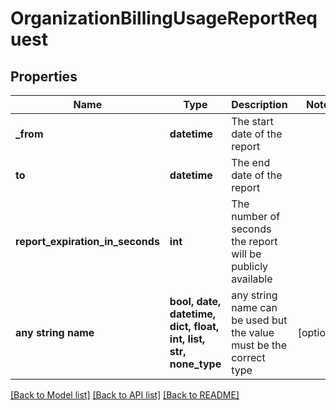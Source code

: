 # OrganizationBillingUsageReportRequest


## Properties
Name | Type | Description | Notes
------------ | ------------- | ------------- | -------------
**_from** | **datetime** | The start date of the report | 
**to** | **datetime** | The end date of the report | 
**report_expiration_in_seconds** | **int** | The number of seconds the report will be publicly available | 
**any string name** | **bool, date, datetime, dict, float, int, list, str, none_type** | any string name can be used but the value must be the correct type | [optional]

[[Back to Model list]](../README.md#documentation-for-models) [[Back to API list]](../README.md#documentation-for-api-endpoints) [[Back to README]](../README.md)


